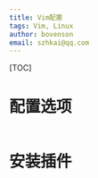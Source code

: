 ```yaml
---
title: Vim配置
tags: Vim, Linux
author: bovenson
email: szhkai@qq.com
---
```


[TOC]

# 配置选项

```shell

```

# 安装插件

